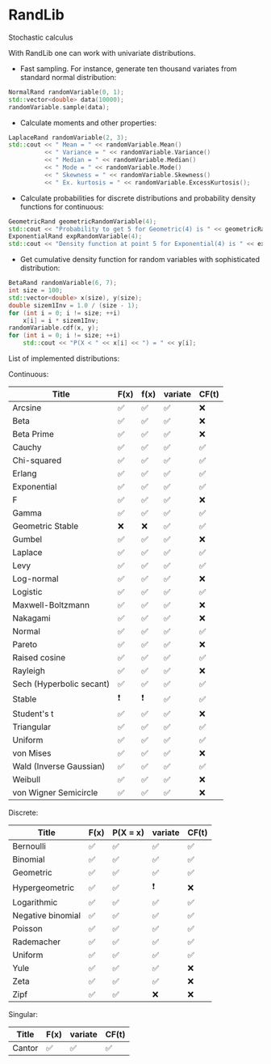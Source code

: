 # RandLib
Stochastic calculus

With RandLib one can work with univariate distributions.
* Fast sampling. For instance, generate ten thousand variates from standard normal distribution:
```c++
NormalRand randomVariable(0, 1);
std::vector<double> data(10000);
randomVariable.sample(data);
```
* Calculate moments and other properties:
```c++
LaplaceRand randomVariable(2, 3);
std::cout << " Mean = " << randomVariable.Mean()
          << " Variance = " << randomVariable.Variance()
          << " Median = " << randomVariable.Median()
          << " Mode = " << randomVariable.Mode()
          << " Skewness = " << randomVariable.Skewness()
          << " Ex. kurtosis = " << randomVariable.ExcessKurtosis();
```
* Calculate probabilities for discrete distributions and probability density functions for continuous:
```c++
GeometricRand geometricRandomVariable(4);
std::cout << "Probability to get 5 for Geometric(4) is " << geometricRandomVariable.P(5);
ExponentialRand expRandomVariable(4);
std::cout << "Density function at point 5 for Exponential(4) is " << expRandomVariable.f(5);
```
* Get cumulative density function for random variables with sophisticated distribution:
```c++
BetaRand randomVariable(6, 7);
int size = 100;
std::vector<double> x(size), y(size);
double sizem1Inv = 1.0 / (size - 1);
for (int i = 0; i != size; ++i)
    x[i] = i * sizem1Inv;
randomVariable.cdf(x, y);
for (int i = 0; i != size; ++i)
    std::cout << "P(X < " << x[i] << ") = " << y[i];
```

List of implemented distributions:

Continuous:

|    Title     |     F(x)     |     f(x)     |   variate    |   CF(t)    |
| ------------ | ------------ | ------------ | ------------ | ------------ |
|    Arcsine   | :white_check_mark: | :white_check_mark: | :white_check_mark: |:x:|
|     Beta     | :white_check_mark: | :white_check_mark: | :white_check_mark: |:x:|
|     Beta Prime     | :white_check_mark: | :white_check_mark: | :white_check_mark: |:x:|
|     Cauchy     | :white_check_mark: | :white_check_mark: | :white_check_mark: |:white_check_mark:|
|     Chi-squared     | :white_check_mark: | :white_check_mark: | :white_check_mark: |:white_check_mark:|
|     Erlang     | :white_check_mark: | :white_check_mark: | :white_check_mark: |:white_check_mark:|
|     Exponential     | :white_check_mark: | :white_check_mark: | :white_check_mark: |:white_check_mark:|
|     F    | :white_check_mark: | :white_check_mark: | :white_check_mark: |:x:|
|     Gamma     | :white_check_mark: | :white_check_mark: | :white_check_mark: |:white_check_mark:|
|     Geometric Stable     | :x: | :x: | :white_check_mark: |:white_check_mark:|
|     Gumbel     | :white_check_mark: | :white_check_mark: | :white_check_mark: |:x:|
|     Laplace     | :white_check_mark: | :white_check_mark: | :white_check_mark: |:white_check_mark:|
|     Levy     | :white_check_mark: | :white_check_mark: | :white_check_mark: |:white_check_mark:|
|     Log-normal     | :white_check_mark: | :white_check_mark: | :white_check_mark: |:x:|
|     Logistic     | :white_check_mark: | :white_check_mark: | :white_check_mark: |:white_check_mark:|
|     Maxwell-Boltzmann     | :white_check_mark: | :white_check_mark: | :white_check_mark: |:x:|
|     Nakagami     | :white_check_mark: | :white_check_mark: | :white_check_mark: |:x:|
|     Normal     | :white_check_mark: | :white_check_mark: | :white_check_mark: |:white_check_mark:|
|     Pareto     | :white_check_mark: | :white_check_mark: | :white_check_mark: |:x:|
|     Raised cosine     | :white_check_mark: | :white_check_mark: | :white_check_mark: |:white_check_mark:|
|     Rayleigh     | :white_check_mark: | :white_check_mark: | :white_check_mark: |:x:|
|     Sech (Hyperbolic secant)    | :white_check_mark: | :white_check_mark: | :white_check_mark: |:white_check_mark:|
|     Stable     | :heavy_exclamation_mark: | :heavy_exclamation_mark: | :white_check_mark: |:white_check_mark:|
|     Student's t     | :white_check_mark: | :white_check_mark: | :white_check_mark: |:x:|
|     Triangular     | :white_check_mark: | :white_check_mark: | :white_check_mark: |:white_check_mark:|
|     Uniform     | :white_check_mark: | :white_check_mark: | :white_check_mark: |:white_check_mark:|
|     von Mises     | :white_check_mark: | :white_check_mark: | :white_check_mark: |:x:|
|     Wald (Inverse Gaussian)     | :white_check_mark: | :white_check_mark: | :white_check_mark: |:white_check_mark:|
|     Weibull     | :white_check_mark: | :white_check_mark: | :white_check_mark: |:x:|
|     von Wigner Semicircle     | :white_check_mark: | :white_check_mark: | :white_check_mark: |:x:|

Discrete:

|    Title     |     F(x)     |     P(X = x)     |   variate    |   CF(t)    |
| ------------ | ------------ | ------------ | ------------ | ------------ |
|     Bernoulli     | :white_check_mark: | :white_check_mark: | :white_check_mark: |:white_check_mark:|
|     Binomial     | :white_check_mark: | :white_check_mark: | :white_check_mark: |:white_check_mark:|
|     Geometric    | :white_check_mark: | :white_check_mark: | :white_check_mark: |:white_check_mark:|
|     Hypergeometric     | :white_check_mark: | :white_check_mark: | :heavy_exclamation_mark: |:x:|
|     Logarithmic     | :white_check_mark: | :white_check_mark: | :white_check_mark: |:white_check_mark:|
|     Negative binomial     | :white_check_mark: | :white_check_mark: | :white_check_mark: |:white_check_mark:|
|     Poisson     | :white_check_mark: | :white_check_mark: | :white_check_mark: |:white_check_mark:|
|     Rademacher     | :white_check_mark: | :white_check_mark: | :white_check_mark: |:white_check_mark:|
|     Uniform     | :white_check_mark: | :white_check_mark: | :white_check_mark: |:white_check_mark:|
|     Yule     | :white_check_mark: | :white_check_mark: | :white_check_mark: |:x:|
|     Zeta     | :white_check_mark: | :white_check_mark: | :white_check_mark: |:x:|
|     Zipf     | :white_check_mark: | :white_check_mark: | :x: |:x:|

Singular:

|    Title     |     F(x)     |  variate    |   CF(t)    |
| ------------ | ------------ | ------------ | ------------ |
|     Cantor     | :white_check_mark: | :white_check_mark: | :white_check_mark: |
